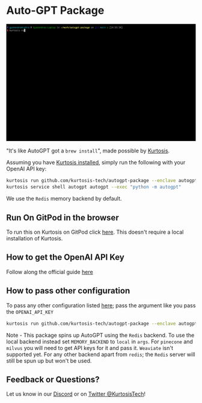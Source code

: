 # Auto-GPT Package

![Run of the Auto-GPT Package](/run.gif)

"It's like AutoGPT got a `brew install`", made possible by [Kurtosis](https://www.kurtosis.com/).

Assuming you have [Kurtosis installed](https://docs.kurtosis.com/install), simply run the following with your OpenAI API key:

```bash
kurtosis run github.com/kurtosis-tech/autogpt-package --enclave autogpt '{"OPENAI_API_KEY": "<YOUR_API_KEY_HERE>"}'
kurtosis service shell autogpt autogpt --exec "python -m autogpt"
```

We use the `Redis` memory backend by default.

## Run On GitPod in the browser


To run this on Kurtosis on GitPod click [here](https://gitpod.io/?editor=code#https://github.com/kurtosis-tech/autogpt-package). This doesn't
require a local installation of Kurtosis.


## How to get the OpenAI API Key

Follow along the official guide [here](https://significant-gravitas.github.io/Auto-GPT/installation/#:~:text=%F0%9F%92%BE%20Installation-,%E2%9A%A0%EF%B8%8F%20OpenAI%20API%20Keys%20Configuration,-Get%20your%20OpenAI)


## How to pass other configuration

To pass any other configuration listed [here](https://github.com/Significant-Gravitas/Auto-GPT/blob/master/.env.template); pass the argument like you pass the `OPENAI_API_KEY`

```bash
kurtosis run github.com/kurtosis-tech/autogpt-package --enclave autogpt '{"OPENAI_API_KEY": "<YOUR_API_KEY_HERE>", "RESTRICT_TO_WORKSPACE": "False"}'
```

Note - This package spins up AutoGPT using the `Redis` backend. To use the local backend instead set `MEMORY_BACKEND` to `local` in `args`. For `pinecone` and `milvus` you will need to get API keys for it and pass it. `Weaviate` isn't supported yet. For any other backend apart from `redis`; the `Redis` server will still be spun up but won't be used.

## Feedback or Questions?

Let us know in our [Discord](https://discord.gg/eBWFjGtm) or on [Twitter @KurtosisTech](https://twitter.com/KurtosisTech)!
